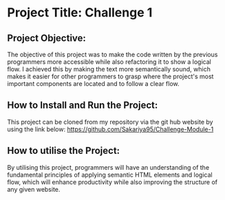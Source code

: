 # Project Title: Challenge 1

## Project Objective:

The objective of this project was to make the code written by the previous programmers more accessible while also refactoring it to show a logical flow. I achieved this by making the text more semantically sound, which makes it easier for other programmers to grasp where the project's most important components are located and to follow a clear flow.

## How to Install and Run the Project:

This project can be cloned from my repository via the git hub website
by using the link below:
https://github.com/Sakariya95/Challenge-Module-1

## How to utilise the Project:

By utilising this project, programmers will have an understanding of the fundamental principles of applying semantic HTML elements and logical flow, which will enhance productivity while also improving the structure of any given website.
